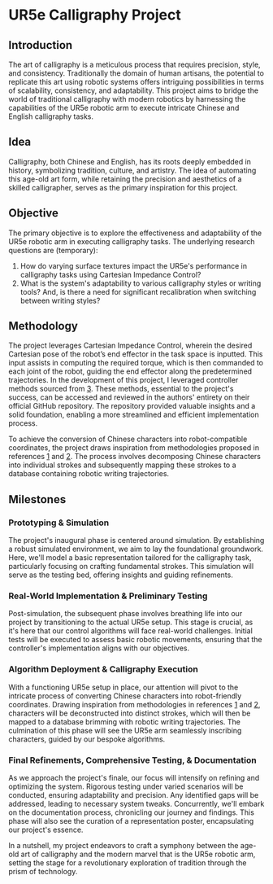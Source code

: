 # UR5e Calligraphy Project

## Introduction
The art of calligraphy is a meticulous process that requires precision, style, and consistency. Traditionally the domain of human artisans, the potential to replicate this art using robotic systems offers intriguing possibilities in terms of scalability, consistency, and adaptability. This project aims to bridge the world of traditional calligraphy with modern robotics by harnessing the capabilities of the UR5e robotic arm to execute intricate Chinese and English calligraphy tasks.

## Idea
Calligraphy, both Chinese and English, has its roots deeply embedded in history, symbolizing tradition, culture, and artistry. The idea of automating this age-old art form, while retaining the precision and aesthetics of a skilled calligrapher, serves as the primary inspiration for this project.

## Objective
The primary objective is to explore the effectiveness and adaptability of the UR5e robotic arm in executing calligraphy tasks. The underlying research questions are (temporary):
1. How do varying surface textures impact the UR5e's performance in calligraphy tasks using Cartesian Impedance Control?
2. What is the system's adaptability to various calligraphy styles or writing tools? And, is there a need for significant recalibration when switching between writing styles?

## Methodology
The project leverages Cartesian Impedance Control, wherein the desired Cartesian pose of the robot’s end effector in the task space is inputted. This input assists in computing the required torque, which is then commanded to each joint of the robot, guiding the end effector along the predetermined trajectories. In the development of this project, I leveraged controller methods sourced from [3]. These methods, essential to the project's success, can be accessed and reviewed in the authors' entirety on their official GitHub repository. The repository provided valuable insights and a solid foundation, enabling a more streamlined and efficient implementation process.

To achieve the conversion of Chinese characters into robot-compatible coordinates, the project draws inspiration from methodologies proposed in references [1] and [2]. The process involves decomposing Chinese characters into individual strokes and subsequently mapping these strokes to a database containing robotic writing trajectories.

## Milestones
### Prototyping & Simulation
The project's inaugural phase is centered around simulation. By establishing a robust simulated environment, we aim to lay the foundational groundwork. Here, we'll model a basic representation tailored for the calligraphy task, particularly focusing on crafting fundamental strokes. This simulation will serve as the testing bed, offering insights and guiding refinements.
### Real-World Implementation & Preliminary Testing
Post-simulation, the subsequent phase involves breathing life into our project by transitioning to the actual UR5e setup. This stage is crucial, as it's here that our control algorithms will face real-world challenges. Initial tests will be executed to assess basic robotic movements, ensuring that the controller's implementation aligns with our objectives.
### Algorithm Deployment & Calligraphy Execution
With a functioning UR5e setup in place, our attention will pivot to the intricate process of converting Chinese characters into robot-friendly coordinates. Drawing inspiration from methodologies in references [1] and [2], characters will be deconstructed into distinct strokes, which will then be mapped to a database brimming with robotic writing trajectories. The culmination of this phase will see the UR5e arm seamlessly inscribing characters, guided by our bespoke algorithms.
### Final Refinements, Comprehensive Testing, & Documentation
As we approach the project's finale, our focus will intensify on refining and optimizing the system. Rigorous testing under varied scenarios will be conducted, ensuring adaptability and precision. Any identified gaps will be addressed, leading to necessary system tweaks. Concurrently, we'll embark on the documentation process, chronicling our journey and findings. This phase will also see the curation of a representation poster, encapsulating our project's essence.

In a nutshell, my project endeavors to craft a symphony between the age-old art of calligraphy and the modern marvel that is the UR5e robotic arm, setting the stage for a revolutionary exploration of tradition through the prism of technology.

[1]: https://doi.org/10.3390/app10238694
[2]: https://ieeexplore.ieee.org/abstract/document/8570842
[3]: https://github.com/fzi-forschungszentrum-informatik/cartesian_controllers/tree/ros2
